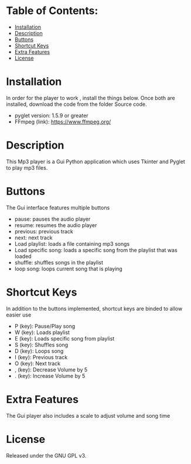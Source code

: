 # Table of Contents:
 - [Installation](#Installation)
 - [Description](#Description)
 - [Buttons](#Buttons)
 - [Shortcut Keys](#Shortcut-Keys)
 - [Extra Features](#Extra-Features)
 - [License](#Liscense)

 
# Installation
In order for the player to work , install the things below. Once both are installed, download the code from the folder Source code.
   * pyglet version: 1.5.9 or greater
   * FFmpeg  (link): https://www.ffmpeg.org/


# Description
  This Mp3 player is a Gui Python application which uses Tkinter and Pyglet to play mp3 files.
 
# Buttons
  The Gui interface features multiple buttons
  * pause: pauses the audio player
  * resume: resumes the audio player
  * previous: previous track
  * next: next track
  * Load playlist: loads a file containing mp3 songs
  * Load specific song: loads a specific song from the playlist that was loaded
  * shuffle: shuffles songs in the playlist
  * loop song: loops current song that is playing
  
# Shortcut Keys
  In addition to the buttons implemented, shortcut keys are binded to allow easier use
  * P (key): Pause/Play song
  * W (key): Loads playlist
  * E (key): Loads specific song from playlist 
  * S (key): Shuffles song
  * D (key): Loops song
  * I (key): Previous track
  * O (key): Next track
  * , (key): Decrease Volume by 5
  * . (key): Increase Volume by 5
 
# Extra Features
  The Gui player also includes a scale to adjust volume and song time
 
# License
  Released under the GNU GPL v3.
